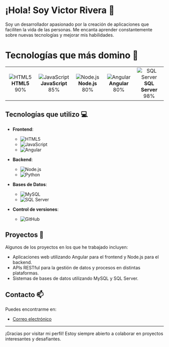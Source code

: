 # ¡Hola! Soy Victor Rivera 👋

Soy un desarrollador apasionado por la creación de aplicaciones que faciliten la vida de las personas. Me encanta aprender constantemente sobre nuevas tecnologías y mejorar mis habilidades.


# Tecnologías que más domino 🚀

<table>
  <tr>
    <td align="center" width="150px">
      <img src="https://img.shields.io/badge/-HTML5-E34F26?logo=html5&logoColor=fff" alt="HTML5"/><br/>
      <strong>HTML5</strong><br/>
      90%
    </td>
    <td align="center" width="150px">
      <img src="https://img.shields.io/badge/-JavaScript-F7DF1E?logo=javascript&logoColor=000" alt="JavaScript"/><br/>
      <strong>JavaScript</strong><br/>
      85%
    </td>
    <td align="center" width="150px">
      <img src="https://img.shields.io/badge/-Node.js-339933?logo=node.js&logoColor=fff" alt="Node.js"/><br/>
      <strong>Node.js</strong><br/>
      80%
    </td>
    <td align="center" width="150px">
      <img src="https://img.shields.io/badge/-Angular-DD0031?logo=angular&logoColor=fff" alt="Angular"/><br/>
      <strong>Angular</strong><br/>
      80%
    </td>
    <td align="center" width="150px">
      <img src="https://img.shields.io/badge/-SQL%20Server-CC2927?logo=microsoft-sql-server&logoColor=fff" alt="SQL Server"/><br/>
      <strong>SQL Server</strong><br/>
      98%
    </td>
  </tr>
</table>




## Tecnologías que utilizo 💻

- **Frontend**:
  - ![HTML5](https://img.shields.io/badge/-HTML5-E34F26?logo=html5&logoColor=fff)
  - ![JavaScript](https://img.shields.io/badge/-JavaScript-F7DF1E?logo=javascript&logoColor=000)
  - ![Angular](https://img.shields.io/badge/-Angular-DD0031?logo=angular&logoColor=fff)

- **Backend**:
  - ![Node.js](https://img.shields.io/badge/-Node.js-339933?logo=node.js&logoColor=fff)
  - ![Python](https://img.shields.io/badge/-Python-3776AB?logo=python&logoColor=fff)

- **Bases de Datos**:
  - ![MySQL](https://img.shields.io/badge/-MySQL-4479A1?logo=mysql&logoColor=fff)
  - ![SQL Server](https://img.shields.io/badge/-SQL%20Server-CC2927?logo=microsoft-sql-server&logoColor=fff)

- **Control de versiones**:
  - ![GitHub](https://img.shields.io/badge/-GitHub-181717?logo=github&logoColor=fff)

## Proyectos 📂

Algunos de los proyectos en los que he trabajado incluyen:

- Aplicaciones web utilizando Angular para el frontend y Node.js para el backend.
- APIs RESTful para la gestión de datos y procesos en distintas plataformas.
- Sistemas de bases de datos utilizando MySQL y SQL Server.

## Contacto 📫

Puedes encontrarme en:

- [Correo electrónico](mailto:victorrivera004@ejemplo.com)

---

¡Gracias por visitar mi perfil! Estoy siempre abierto a colaborar en proyectos interesantes y desafiantes.
